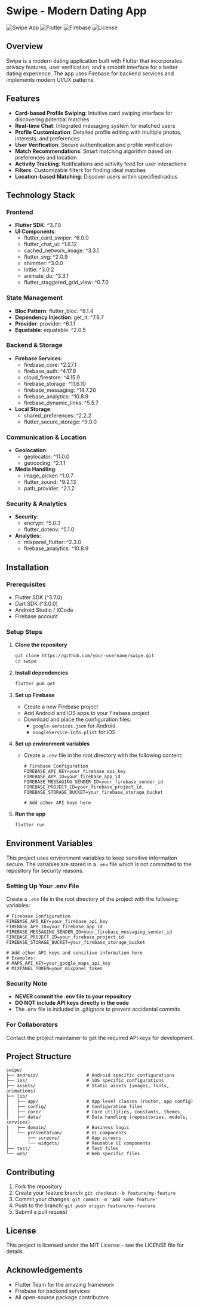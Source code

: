 # Swipe - Modern Dating App

![Swipe App](https://img.shields.io/badge/App-Swipe-ff3f6c) 
![Flutter](https://img.shields.io/badge/Flutter-3.7.0+-02569B?logo=flutter&logoColor=white) 
![Firebase](https://img.shields.io/badge/Firebase-FFCA28?logo=firebase&logoColor=black) 
![License](https://img.shields.io/badge/License-MIT-blue)

## Overview

Swipe is a modern dating application built with Flutter that incorporates privacy features, user verification, and a smooth interface for a better dating experience. The app uses Firebase for backend services and implements modern UI/UX patterns.

## Features

- **Card-based Profile Swiping**: Intuitive card swiping interface for discovering potential matches
- **Real-time Chat**: Integrated messaging system for matched users
- **Profile Customization**: Detailed profile editing with multiple photos, interests, and preferences
- **User Verification**: Secure authentication and profile verification
- **Match Recommendations**: Smart matching algorithm based on preferences and location
- **Activity Tracking**: Notifications and activity feed for user interactions
- **Filters**: Customizable filters for finding ideal matches
- **Location-based Matching**: Discover users within specified radius

## Technology Stack

### Frontend
- **Flutter SDK**: ^3.7.0
- **UI Components**: 
  - flutter_card_swiper: ^6.0.0
  - flutter_chat_ui: ^1.6.12
  - cached_network_image: ^3.3.1
  - flutter_svg: ^2.0.9
  - shimmer: ^3.0.0
  - lottie: ^3.0.2
  - animate_do: ^3.3.1
  - flutter_staggered_grid_view: ^0.7.0

### State Management
- **Bloc Pattern**: flutter_bloc: ^8.1.4
- **Dependency Injection**: get_it: ^7.6.7
- **Provider**: provider: ^6.1.1
- **Equatable**: equatable: ^2.0.5

### Backend & Storage
- **Firebase Services**:
  - firebase_core: ^2.27.1
  - firebase_auth: ^4.17.9
  - cloud_firestore: ^4.15.9
  - firebase_storage: ^11.6.10
  - firebase_messaging: ^14.7.20
  - firebase_analytics: ^10.8.9
  - firebase_dynamic_links: ^5.5.7
- **Local Storage**:
  - shared_preferences: ^2.2.2
  - flutter_secure_storage: ^9.0.0

### Communication & Location
- **Geolocation**:
  - geolocator: ^11.0.0
  - geocoding: ^2.1.1
- **Media Handling**:
  - image_picker: ^1.0.7
  - flutter_sound: ^9.2.13
  - path_provider: ^2.1.2

### Security & Analytics
- **Security**:
  - encrypt: ^5.0.3
  - flutter_dotenv: ^5.1.0
- **Analytics**:
  - mixpanel_flutter: ^2.3.0
  - firebase_analytics: ^10.8.9

## Installation

### Prerequisites
- Flutter SDK (^3.7.0)
- Dart SDK (^3.0.0)
- Android Studio / XCode
- Firebase account

### Setup Steps

1. **Clone the repository**
   ```bash
   git clone https://github.com/your-username/swipe.git
   cd swipe
   ```

2. **Install dependencies**
   ```bash
   flutter pub get
   ```

3. **Set up Firebase**
   - Create a new Firebase project
   - Add Android and iOS apps to your Firebase project
   - Download and place the configuration files:
     - `google-services.json` for Android
     - `GoogleService-Info.plist` for iOS

4. **Set up environment variables**
   - Create a `.env` file in the root directory with the following content:
     ```
     # Firebase Configuration
     FIREBASE_API_KEY=your_firebase_api_key
     FIREBASE_APP_ID=your_firebase_app_id
     FIREBASE_MESSAGING_SENDER_ID=your_firebase_sender_id
     FIREBASE_PROJECT_ID=your_firebase_project_id
     FIREBASE_STORAGE_BUCKET=your_firebase_storage_bucket
     
     # Add other API keys here
     ```

5. **Run the app**
   ```bash
   flutter run
   ```

## Environment Variables

This project uses environment variables to keep sensitive information secure. The variables are stored in a `.env` file which is not committed to the repository for security reasons.

### Setting Up Your .env File

Create a `.env` file in the root directory of the project with the following variables:

```
# Firebase Configuration
FIREBASE_API_KEY=your_firebase_api_key
FIREBASE_APP_ID=your_firebase_app_id
FIREBASE_MESSAGING_SENDER_ID=your_firebase_messaging_sender_id
FIREBASE_PROJECT_ID=your_firebase_project_id
FIREBASE_STORAGE_BUCKET=your_firebase_storage_bucket

# Add other API keys and sensitive information here
# Examples:
# MAPS_API_KEY=your_google_maps_api_key
# MIXPANEL_TOKEN=your_mixpanel_token
```

### Security Note

- **NEVER commit the .env file to your repository**
- **DO NOT include API keys directly in the code**
- The .env file is included in .gitignore to prevent accidental commits

### For Collaborators

Contact the project maintainer to get the required API keys for development.

## Project Structure

```
swipe/
├── android/                  # Android specific configurations
├── ios/                      # iOS specific configurations
├── assets/                   # Static assets (images, fonts, animations)
├── lib/
│   ├── app/                  # App level classes (router, app config)
│   ├── config/               # Configuration files
│   ├── core/                 # Core utilities, constants, themes
│   ├── data/                 # Data handling (repositories, models, services)
│   ├── domain/               # Business logic
│   └── presentation/         # UI components
│       ├── screens/          # App screens
│       └── widgets/          # Reusable UI components
├── test/                     # Test files
└── web/                      # Web specific files
```

## Contributing

1. Fork the repository
2. Create your feature branch: `git checkout -b feature/my-feature`
3. Commit your changes: `git commit -m 'Add some feature'`
4. Push to the branch: `git push origin feature/my-feature`
5. Submit a pull request

## License

This project is licensed under the MIT License - see the LICENSE file for details.

## Acknowledgements

- Flutter Team for the amazing framework
- Firebase for backend services
- All open-source package contributors
